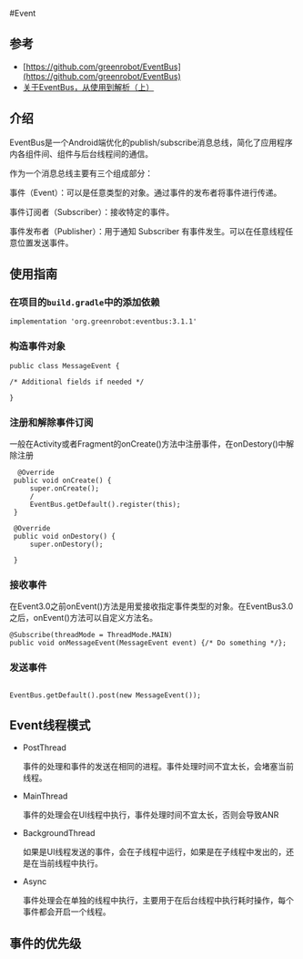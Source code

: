 #Event

## 参考

* [https://github.com/greenrobot/EventBus](https://github.com/greenrobot/EventBus)
* [关于EventBus，从使用到解析（上）](https://www.jianshu.com/p/251a1e1b793a)

## 介绍

EventBus是一个Android端优化的publish/subscribe消息总线，简化了应用程序内各组件间、组件与后台线程间的通信。

作为一个消息总线主要有三个组成部分：

事件（Event）：可以是任意类型的对象。通过事件的发布者将事件进行传递。

事件订阅者（Subscriber）：接收特定的事件。

事件发布者（Publisher）：用于通知 Subscriber 有事件发生。可以在任意线程任意位置发送事件。

## 使用指南

### 在项目的`build.gradle`中的添加依赖

`implementation 'org.greenrobot:eventbus:3.1.1'`


### 构造事件对象


```
public class MessageEvent { 

/* Additional fields if needed */

}

```

### 注册和解除事件订阅


一般在Activity或者Fragment的onCreate()方法中注册事件，在onDestory()中解除注册

```
  @Override
 public void onCreate() {
     super.onCreate();
     /
     EventBus.getDefault().register(this);
 }

 @Override
 public void onDestory() {
     super.onDestory();
 
 }
 ```

### 接收事件

在Event3.0之前onEvent()方法是用爱接收指定事件类型的对象。在EventBus3.0之后，onEvent()方法可以自定义方法名。

```
@Subscribe(threadMode = ThreadMode.MAIN)  
public void onMessageEvent(MessageEvent event) {/* Do something */};
```

### 发送事件


```

EventBus.getDefault().post(new MessageEvent());

```

## Event线程模式

* PostThread

    事件的处理和事件的发送在相同的进程。事件处理时间不宜太长，会堵塞当前线程。
    
* MainThread

    事件的处理会在UI线程中执行，事件处理时间不宜太长，否则会导致ANR
    
* BackgroundThread

    如果是UI线程发送的事件，会在子线程中运行，如果是在子线程中发出的，还是在当前线程中执行。
    
* Async

    事件处理会在单独的线程中执行，主要用于在后台线程中执行耗时操作，每个事件都会开启一个线程。
    
    
## 事件的优先级


